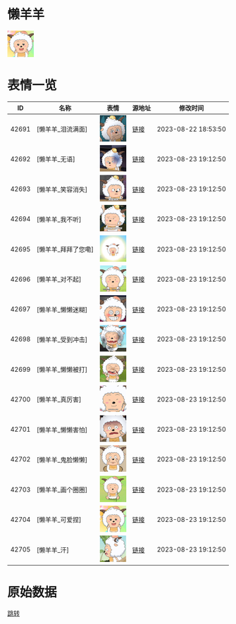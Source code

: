 # 懒羊羊

<img src="./cover.png" height="60" alt="cover" />

# 表情一览

|ID|名称|表情|源地址|修改时间|
|----|----|----|----|----|
|42691|[懒羊羊_泪流满面]|<img src="./pic/042691_%5B懒羊羊_泪流满面%5D.png" height="60" alt="泪流满面"/>|[链接](https://i0.hdslb.com/bfs/garb/ad570664e8e5bb848d50d6e55473c4532af90483.png)|2023-08-22 18:53:50|
|42692|[懒羊羊_无语]|<img src="./pic/042692_%5B懒羊羊_无语%5D.png" height="60" alt="无语"/>|[链接](https://i0.hdslb.com/bfs/garb/8b3666db2a0aa07a9d0a81fcb1c5d6006bad5b55.png)|2023-08-23 19:12:50|
|42693|[懒羊羊_笑容消失]|<img src="./pic/042693_%5B懒羊羊_笑容消失%5D.png" height="60" alt="笑容消失"/>|[链接](https://i0.hdslb.com/bfs/garb/6ce58387ee3c284030e4e281c89f198b70ba3366.png)|2023-08-23 19:12:50|
|42694|[懒羊羊_我不听]|<img src="./pic/042694_%5B懒羊羊_我不听%5D.png" height="60" alt="我不听"/>|[链接](https://i0.hdslb.com/bfs/garb/c46dcd409ccf76c9c2d95e441afe837898dc00f6.png)|2023-08-23 19:12:50|
|42695|[懒羊羊_拜拜了您嘞]|<img src="./pic/042695_%5B懒羊羊_拜拜了您嘞%5D.png" height="60" alt="拜拜了您嘞"/>|[链接](https://i0.hdslb.com/bfs/garb/7d5a29e60c106c9f3ac2e701d0b9dbc9e7914cbf.png)|2023-08-23 19:12:50|
|42696|[懒羊羊_对不起]|<img src="./pic/042696_%5B懒羊羊_对不起%5D.png" height="60" alt="对不起"/>|[链接](https://i0.hdslb.com/bfs/garb/81e23a88c413b26d7148b406554264ae760dff28.png)|2023-08-23 19:12:50|
|42697|[懒羊羊_懒懒迷糊]|<img src="./pic/042697_%5B懒羊羊_懒懒迷糊%5D.png" height="60" alt="懒懒迷糊"/>|[链接](https://i0.hdslb.com/bfs/garb/b3b8b2dc0a59e6842d0de89fbdc708411eadccc4.png)|2023-08-23 19:12:50|
|42698|[懒羊羊_受到冲击]|<img src="./pic/042698_%5B懒羊羊_受到冲击%5D.png" height="60" alt="受到冲击"/>|[链接](https://i0.hdslb.com/bfs/garb/34253fc20b6459f780b7c9e1cefa4116a941b632.png)|2023-08-23 19:12:50|
|42699|[懒羊羊_懒懒被打]|<img src="./pic/042699_%5B懒羊羊_懒懒被打%5D.png" height="60" alt="懒懒被打"/>|[链接](https://i0.hdslb.com/bfs/garb/c8835cf3cc9f6030b09a28718b9bfe339a5c58e1.png)|2023-08-23 19:12:50|
|42700|[懒羊羊_真厉害]|<img src="./pic/042700_%5B懒羊羊_真厉害%5D.png" height="60" alt="真厉害"/>|[链接](https://i0.hdslb.com/bfs/garb/b791721c0e7c936bb2bdc6a62a2ca630d90f103a.png)|2023-08-23 19:12:50|
|42701|[懒羊羊_懒懒害怕]|<img src="./pic/042701_%5B懒羊羊_懒懒害怕%5D.png" height="60" alt="懒懒害怕"/>|[链接](https://i0.hdslb.com/bfs/garb/4b8515eee04b4a80fe6785335f368f85ad73603e.png)|2023-08-23 19:12:50|
|42702|[懒羊羊_鬼脸懒懒]|<img src="./pic/042702_%5B懒羊羊_鬼脸懒懒%5D.png" height="60" alt="鬼脸懒懒"/>|[链接](https://i0.hdslb.com/bfs/garb/64c66b3c8f276540b60fdea18c9ad661f6c9d436.png)|2023-08-23 19:12:50|
|42703|[懒羊羊_画个圈圈]|<img src="./pic/042703_%5B懒羊羊_画个圈圈%5D.png" height="60" alt="画个圈圈"/>|[链接](https://i0.hdslb.com/bfs/garb/4db04f7c636d56557cff8f938de7a8f4b27f0431.png)|2023-08-23 19:12:50|
|42704|[懒羊羊_可爱捏]|<img src="./pic/042704_%5B懒羊羊_可爱捏%5D.png" height="60" alt="可爱捏"/>|[链接](https://i0.hdslb.com/bfs/garb/33f61fdf9dc08aaf6d1113afe58d41d2c79dee4b.png)|2023-08-23 19:12:50|
|42705|[懒羊羊_汗]|<img src="./pic/042705_%5B懒羊羊_汗%5D.png" height="60" alt="汗"/>|[链接](https://i0.hdslb.com/bfs/garb/251feac48aa4977e4de6cbb59c82acd626c6e5c6.png)|2023-08-23 19:12:50|

# 原始数据

[跳转](./raw.json)

